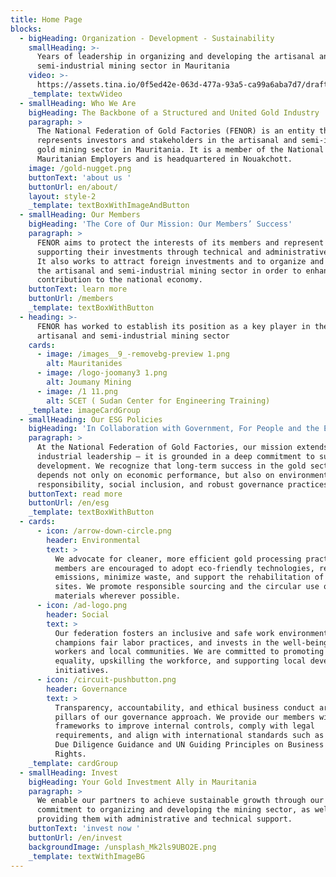```yaml
---
title: Home Page
blocks:
  - bigHeading: Organization - Development - Sustainability
    smallHeading: >-
      Years of leadership in organizing and developing the artisanal and
      semi-industrial mining sector in Mauritania
    video: >-
      https://assets.tina.io/0f5ed42e-063d-477a-93a5-ca99a6aba7d7/draft%20homefront%20video%20.mp4
    _template: textwVideo
  - smallHeading: Who We Are
    bigHeading: The Backbone of a Structured and United Gold Industry
    paragraph: >
      The National Federation of Gold Factories (FENOR) is an entity that
      represents investors and stakeholders in the artisanal and semi-industrial
      gold mining sector in Mauritania. It is a member of the National Union of
      Mauritanian Employers and is headquartered in Nouakchott.
    image: /gold-nugget.png
    buttonText: 'about us '
    buttonUrl: en/about/
    layout: style-2
    _template: textBoxWithImageAndButton
  - smallHeading: Our Members
    bigHeading: 'The Core of Our Mission: Our Members’ Success'
    paragraph: >
      FENOR aims to protect the interests of its members and represent them,
      supporting their investments through technical and administrative advice.
      It also works to attract foreign investments and to organize and develop
      the artisanal and semi-industrial mining sector in order to enhance its
      contribution to the national economy.
    buttonText: learn more
    buttonUrl: /members
    _template: textBoxWithButton
  - heading: >-
      FENOR has worked to establish its position as a key player in the
      artisanal and semi-industrial mining sector
    cards:
      - image: /images__9_-removebg-preview 1.png
        alt: Mauritanides
      - image: /logo-joomany3 1.png
        alt: Joumany Mining
      - image: /1 11.png
        alt: SCET ( Sudan Center for Engineering Training)
    _template: imageCardGroup
  - smallHeading: Our ESG Policies
    bigHeading: 'In Collaboration with Government, For People and the Environment'
    paragraph: >
      At the National Federation of Gold Factories, our mission extends beyond
      industrial leadership — it is grounded in a deep commitment to sustainable
      development. We recognize that long-term success in the gold sector
      depends not only on economic performance, but also on environmental
      responsibility, social inclusion, and robust governance practices.
    buttonText: read more
    buttonUrl: /en/esg
    _template: textBoxWithButton
  - cards:
      - icon: /arrow-down-circle.png
        header: Environmental
        text: >
          We advocate for cleaner, more efficient gold processing practices. Our
          members are encouraged to adopt eco-friendly technologies, reduce
          emissions, minimize waste, and support the rehabilitation of mining
          sites. We promote responsible sourcing and the circular use of
          materials wherever possible.
      - icon: /ad-logo.png
        header: Social
        text: >
          Our federation fosters an inclusive and safe work environment,
          champions fair labor practices, and invests in the well-being of
          workers and local communities. We are committed to promoting gender
          equality, upskilling the workforce, and supporting local development
          initiatives.
      - icon: /circuit-pushbutton.png
        header: Governance
        text: >
          Transparency, accountability, and ethical business conduct are the
          pillars of our governance approach. We provide our members with
          frameworks to improve internal controls, comply with legal
          requirements, and align with international standards such as the OECD
          Due Diligence Guidance and UN Guiding Principles on Business and Human
          Rights.
    _template: cardGroup
  - smallHeading: Invest
    bigHeading: Your Gold Investment Ally in Mauritania
    paragraph: >
      We enable our partners to achieve sustainable growth through our
      commitment to organizing and developing the mining sector, as well as
      providing them with administrative and technical support.
    buttonText: 'invest now '
    buttonUrl: /en/invest
    backgroundImage: /unsplash_Mk2ls9UBO2E.png
    _template: textWithImageBG
---
```


